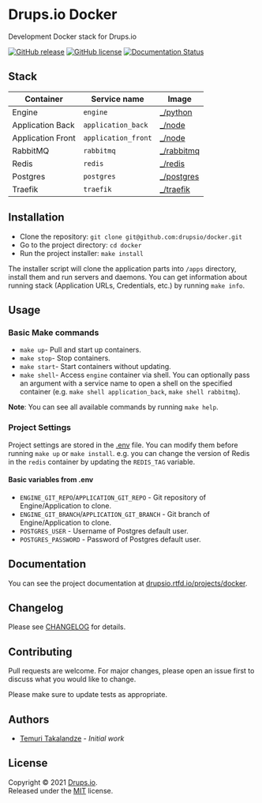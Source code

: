 # Drups.io Docker

Development Docker stack for Drups.io

[![GitHub release](https://img.shields.io/github/release/drupsio/docker.svg)](https://github.com/drupsio/docker/releases)
[![GitHub license](https://img.shields.io/github/license/drupsio/docker.svg)](https://github.com/drupsio/docker/blob/0.x/LICENSE)
[![Documentation Status](https://readthedocs.org/projects/drupsio-docker/badge/?version=latest)](https://drupsio.rtfd.io/projects/docker/)

## Stack

| Container            | Service name           | Image           |
| -------------------- | ---------------------- | --------------- |
| Engine               | `engine`               | [_/python]      |
| Application Back     | `application_back`     | [_/node]        |
| Application Front    | `application_front`    | [_/node]        |
| RabbitMQ             | `rabbitmq`             | [_/rabbitmq]    |
| Redis                | `redis`                | [_/redis]       |
| Postgres             | `postgres`             | [_/postgres]    |
| Traefik              | `traefik`              | [_/traefik]     |

## Installation

- Clone the repository: `git clone git@github.com:drupsio/docker.git`
- Go to the project directory: `cd docker`
- Run the project installer: `make install`

The installer script will clone the application parts into `/apps` directory, install them and run servers and daemons.
You can get information about running stack (Application URLs, Credentials, etc.) by running `make info`.

## Usage

### Basic Make commands

- `make up`- Pull and start up containers.
- `make stop`- Stop containers.
- `make start`- Start containers without updating.
- `make shell`- Access `engine` container via shell. You can optionally pass an argument with a service name to open a 
  shell on the specified container (e.g. `make shell application_back`, `make shell rabbitmq`).

**Note**: You can see all available commands by running `make help`.

### Project Settings

Project settings are stored in the [.env](.env) file. You can modify them before running `make up` or `make install`. 
e.g. you can change the version of Redis in the `redis` container by updating the `REDIS_TAG` variable.

#### Basic variables from .env

- `ENGINE_GIT_REPO`/`APPLICATION_GIT_REPO` - Git repository of Engine/Application to clone.
- `ENGINE_GIT_BRANCH`/`APPLICATION_GIT_BRANCH` - Git branch of Engine/Application to clone.
- `POSTGRES_USER` - Username of Postgres default user.
- `POSTGRES_PASSWORD` - Password of Postgres default user.

## Documentation

You can see the project documentation at [drupsio.rtfd.io/projects/docker](https://drupsio.rtfd.io/projects/docker/).

## Changelog

Please see [CHANGELOG](CHANGELOG.md) for details.

## Contributing

Pull requests are welcome. For major changes, please open an issue first to discuss what you would like to change.

Please make sure to update tests as appropriate.

## Authors

- [Temuri Takalandze](https://abgeo.dev) - *Initial work*

## License

Copyright © 2021 [Drups.io](https://drups.io).  
Released under the [MIT](LICENSE) license.

[_/python]: https://hub.docker.com/_/python
[_/node]: https://hub.docker.com/_/node
[_/rabbitmq]: https://hub.docker.com/_/rabbitmq
[_/redis]: https://hub.docker.com/_/redis
[_/postgres]: https://hub.docker.com/_/postgres
[_/traefik]: https://hub.docker.com/_/traefik
